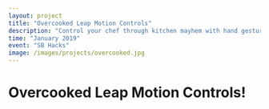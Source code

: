 ```yaml
---
layout: project
title: "Overcooked Leap Motion Controls"
description: "Control your chef through kitchen mayhem with hand gestures designed to mimic chef actions in-game!"
time: "January 2019"
event: "SB Hacks"
image: /images/projects/overcooked.jpg
---
```


# Overcooked Leap Motion Controls!